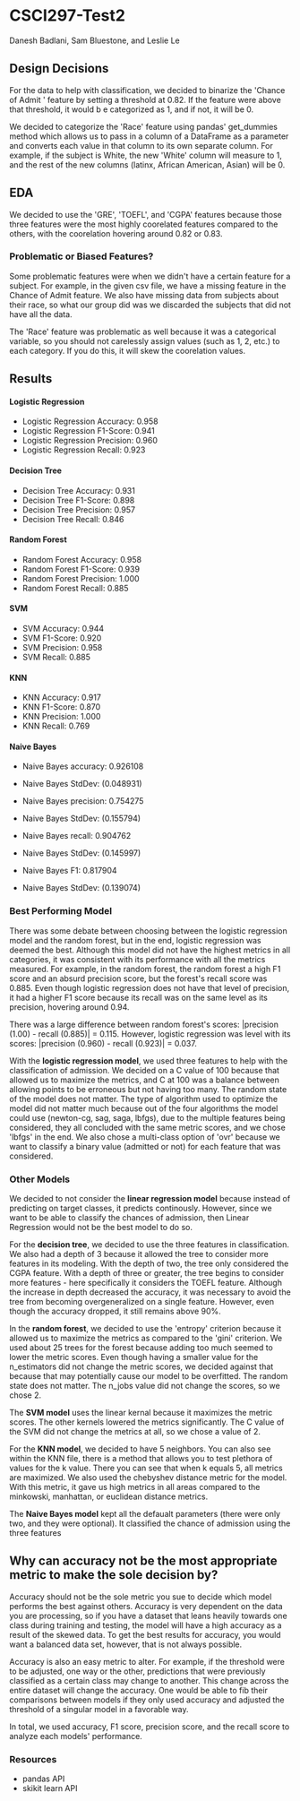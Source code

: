 # CSCI297-Test2

Danesh Badlani, Sam Bluestone, and Leslie Le

## Design Decisions

For the data to help with classification, we decided to binarize the 'Chance of Admit ' feature by setting a threshold at 0.82. If the feature were above that threshold, it would b e categorized as 1, and if not, it will be 0. 

We decided to categorize the 'Race' feature using pandas' get_dummies method which allows us to pass in a column of a DataFrame as a parameter and converts each value  in that column to its own separate column. For example, if the subject is White, the new 'White' column will measure to 1, and the rest of the new columns (latinx, African American, Asian) will be 0.

## EDA

We decided to use the 'GRE', 'TOEFL', and 'CGPA' features because those three features were the most highly coorelated features compared to the others, with the coorelation hovering around 0.82 or 0.83.

### Problematic or Biased Features?

Some problematic features were when we didn't have a certain feature for a subject. For example, in the given csv file, we have a missing feature in the Chance of Admit feature. We also have missing data from subjects about their race, so what our group did was we discarded the subjects that did not have all the data. 

The 'Race' feature was problematic as well because it was a categorical variable, so you should not carelessly assign values (such as 1, 2, etc.) to each category. If you do this, it will skew the coorelation values. 

## Results

#### Logistic Regression
* Logistic Regression Accuracy: 0.958
* Logistic Regression F1-Score: 0.941
* Logistic Regression Precision: 0.960
* Logistic Regression Recall: 0.923

#### Decision Tree
* Decision Tree Accuracy: 0.931
* Decision Tree F1-Score: 0.898
* Decision Tree Precision: 0.957
* Decision Tree Recall: 0.846

#### Random Forest
* Random Forest Accuracy: 0.958
* Random Forest F1-Score: 0.939
* Random Forest Precision: 1.000
* Random Forest Recall: 0.885

#### SVM
* SVM Accuracy: 0.944
* SVM F1-Score: 0.920
* SVM Precision: 0.958
* SVM Recall: 0.885

#### KNN
* KNN Accuracy: 0.917
* KNN F1-Score: 0.870
* KNN Precision: 1.000
* KNN Recall: 0.769

#### Naive Bayes
* Naive Bayes accuracy: 0.926108 
* Naive Bayes StdDev: (0.048931)


* Naive Bayes precision: 0.754275 
* Naive Bayes StdDev: (0.155794)


* Naive Bayes recall: 0.904762 
* Naive Bayes StdDev: (0.145997)


* Naive Bayes F1: 0.817904 
* Naive Bayes StdDev: (0.139074)

### Best Performing Model

There was some debate between choosing between the logistic regression model and the random forest, but in the end, logistic regression was deemed the best. Although this model did not have the highest metrics in all categories, it was consistent with its performance with all the metrics measured. For example, in the random forest, the random forest a high F1 score and an absurd  precision score, but the forest's recall score was 0.885. Even though logistic regression does not have that level of precision, it had a higher F1 score because its recall was on the same level as its precision, hovering around 0.94. 

There was a large difference between random forest's scores: |precision (1.00) - recall (0.885)| = 0.115. However, logistic regression was level with its scores: |precision (0.960) - recall (0.923)| = 0.037.

With the **logistic regression model**, we used three features to help with the classification of admission. We decided on a C value of 100 because that allowed us to maximize the metrics, and C at 100 was a balance between allowing points to be erroneous but not having too many. The random state of the model does not matter. The type of algorithm used to optimize the model did not matter much because out of the four algorithms the model could use (newton-cg, sag, saga, lbfgs), due to the multiple features being considered, they all concluded with the same metric scores, and we chose 'lbfgs' in the end. We also chose a multi-class option of 'ovr' because we want to classify a binary value (admitted or not) for each feature that was considered.

### Other Models

We decided to not consider the **linear regression model** because instead of predicting on target classes, it predicts continously. However, since we want to be able to classify the chances of admission, then Linear Regression would not be the best model to do so.

For the **decision tree**, we decided to use the three features in classification. We also had a depth of 3 because it allowed the tree to consider more features in its modeling. With the depth of two, the tree only considered the CGPA feature. With a depth of three or greater, the tree begins to consider more features - here specifically it considers the TOEFL feature. Although the increase in depth decreased the accuracy, it was necessary to avoid the tree from becoming overgeneralized on a single feature. However, even though the accuracy dropped, it still remains above 90%.

In the **random forest**, we decided to use the 'entropy' criterion because it allowed us to maximize the metrics as compared to the 'gini' criterion. We used about 25 trees for the forest because adding too much seemed to lower the metric scores. Even though having a smaller value for the n_estimators did not change the metric scores, we decided against that because that may potentially cause our model to be overfitted. The random state does not matter. The n_jobs value did not change the scores, so we chose 2.

The **SVM model** uses the linear kernal because it maximizes the metric scores. The other kernels lowered the metrics significantly. The C value of the SVM did not change the metrics at all, so we chose a value of 2.

For the **KNN model**, we decided to have 5 neighbors. You can also see within the KNN file, there is a method that allows you to test plethora of values for the k value. There you can see that when k equals 5, all metrics are maximized. We also used the chebyshev distance metric for the model. With this metric, it gave us high metrics in all areas compared to the minkowski, manhattan, or euclidean distance metrics. 

The **Naive Bayes model** kept all the defaualt parameters (there were only two, and they were optional). It classified the chance of admission using the three features 

## Why can accuracy not be the most appropriate metric to make the sole decision by?

Accuracy should not be the sole metric you sue to decide which model performs the best against others. Accuracy is very dependent on the data you are processing, so if you have a dataset that leans heavily towards one class during training and testing, the model will have a high accuracy as a result of the skewed data. To get the best  results for accuracy, you would want a balanced data set, however, that is not always possible. 

Accuracy is also an easy metric to alter. For example, if the threshold were to be  adjusted, one way or the other, predictions that were previously classified as a certain class may change to another. This change across the entire dataset will change the accuracy. One would be able to fib their comparisons between models if they only used accuracy and adjusted the threshold of a singular model in a favorable way.

In total, we used accuracy, F1 score, precision score, and the recall score to analyze each models' performance.

### Resources

* pandas API
* skikit learn API